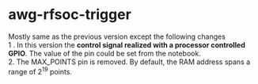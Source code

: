 # awg-rfsoc-trigger
Mostly same as the previous version except the following changes <br>
1 . In this version the <b>control signal realized with a processor controlled GPIO</b>. The value of the pin could be set from the notebook.<br>
2. The MAX_POINTS pin is removed. By default, the RAM address spans a range of $2^{19}$ points.

